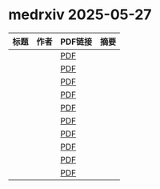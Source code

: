 # medrxiv 2025-05-27

| 标题 | 作者 | PDF链接 |  摘要 |
|------|------|--------|------|
|  |  | [PDF](https://doi.org/10.1101/2023.11.27.23299099) |  |
|  |  | [PDF](https://doi.org/10.1101/2025.02.03.25321573) |  |
|  |  | [PDF](https://doi.org/10.1101/2024.04.18.24306049) |  |
|  |  | [PDF](https://doi.org/10.1101/2024.12.17.24319137) |  |
|  |  | [PDF](https://doi.org/10.1101/2024.08.06.24311495) |  |
|  |  | [PDF](https://doi.org/10.1101/2025.05.21.25327630) |  |
|  |  | [PDF](https://doi.org/10.1101/2025.04.30.25326567) |  |
|  |  | [PDF](https://doi.org/10.1101/2025.05.26.25327775) |  |
|  |  | [PDF](https://doi.org/10.1101/2025.05.26.25328315) |  |
|  |  | [PDF](https://doi.org/10.1101/2025.05.25.25328325) |  |
